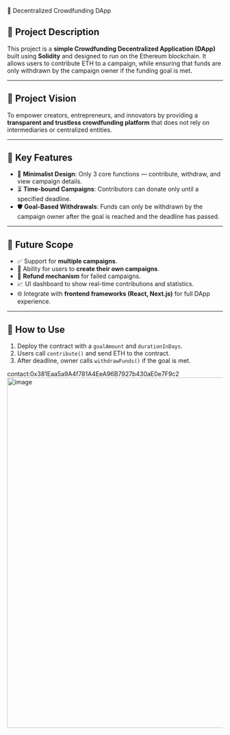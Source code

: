 🚀 Decentralized Crowdfunding DApp

## 📝 Project Description

This project is a **simple Crowdfunding Decentralized Application (DApp)** built using **Solidity** and designed to run on the Ethereum blockchain. It allows users to contribute ETH to a campaign, while ensuring that funds are only withdrawn by the campaign owner if the funding goal is met.

---

## 🌟 Project Vision

To empower creators, entrepreneurs, and innovators by providing a **transparent and trustless crowdfunding platform** that does not rely on intermediaries or centralized entities.

---

## 🔑 Key Features

- 🧾 **Minimalist Design**: Only 3 core functions — contribute, withdraw, and view campaign details.
- ⏳ **Time-bound Campaigns**: Contributors can donate only until a specified deadline.
- 🛡️ **Goal-Based Withdrawals**: Funds can only be withdrawn by the campaign owner after the goal is reached and the deadline has passed.

---

## 🚀 Future Scope

- ✅ Support for **multiple campaigns**.
- 👥 Ability for users to **create their own campaigns**.
- 🔄 **Refund mechanism** for failed campaigns.
- 📈 UI dashboard to show real-time contributions and statistics.
- 🌐 Integrate with **frontend frameworks (React, Next.js)** for full DApp experience.

---

## 📌 How to Use

1. Deploy the contract with a `goalAmount` and `durationInDays`.
2. Users call `contribute()` and send ETH to the contract.
3. After deadline, owner calls `withdrawFunds()` if the goal is met.

contact:0x381Eaa5a9A4f781A4EeA96B7927b430aE0e7F9c2
<img width="1880" height="817" alt="image" src="https://github.com/user-attachments/assets/7996268d-17d0-4615-83ae-728c344fca4c" />

